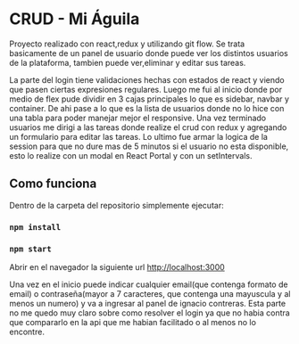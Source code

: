 # CRUD - Mi Águila

Proyecto realizado con react,redux y utilizando git flow. Se trata basicamente de un panel de usuario donde puede ver los distintos usuarios de la plataforma, tambien puede ver,eliminar y editar sus tareas.

La parte del login tiene validaciones hechas con estados de react y viendo que pasen ciertas expresiones regulares. Luego me fui al inicio donde por medio de flex pude dividir en 3 cajas principales lo que es sidebar, navbar y container. De ahi pase a lo que es la lista de usuarios donde no lo hice con una tabla para poder manejar mejor el responsive. Una vez terminado usuarios me dirigi a las tareas donde realize el crud con redux y agregando un formulario para editar las tareas. Lo ultimo fue armar la logica de la session para que no dure mas de 5 minutos si el usuario no esta disponible, esto lo realize con un modal en React Portal y con un setIntervals.

## Como funciona

Dentro de la carpeta del repositorio simplemente ejecutar:

### `npm install`

### `npm start`

Abrir en el navegador la siguiente url [http://localhost:3000](http://localhost:3000)

Una vez en el inicio puede indicar cualquier email(que contenga formato de email) o contraseña(mayor a 7 caracteres, que contenga una mayuscula y al menos un numero) y va a ingresar al panel de ignacio contreras. Esta parte no me quedo muy claro sobre como resolver el login ya que no habia contra que compararlo en la api que me habian facilitado o al menos no lo encontre.
